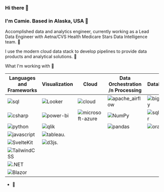 ### Hi there 👋

### I'm Camie. Based in Alaska, USA 📍
Accomplished data and analytics engineer, currently working as a Lead Data Engineer with Aetna/CVS Health Medicare Stars Data Intelligence team. 🔨

I use the modern cloud data stack to develop pipelines to provide data products and analytical solutions. 🌱

What I'm working with 🧠

| Languages and Frameworks | Visualization | Cloud          | Data Orchestration /n Processing  | Databases  |
| ----------- | ------------- | -------------- | --------------|------------|
| ![sql](https://img.shields.io/badge/SQL-003B57?style=flat-square&logo=sqlite&logoColor=white) | ![Looker](https://img.shields.io/badge/-Looker-4285F4?style=flat&logo=looker&logoColor=white) | ![cloud](https://img.shields.io/badge/Google_Cloud-4285F4?style=flat-square&logo=googlecloud&logoColor=white)       | ![apache_airflow](https://img.shields.io/badge/-Apache%20Airflow-017CEE?style=flat&logo=apacheairflow&logoColor=white)        | ![bigquery](https://img.shields.io/badge/BigQuery-669DF6?style=flat-square&logo=googlebigquery&logoColor=white) |
| ![csharp](https://custom-icon-badges.demolab.com/badge/C%23-%23239120.svg?logo=cshrp&logoColor=white) | ![power-bi](https://img.shields.io/badge/Power_BI-F2C811?style=flat-square&logo=powerbi&logoColor=white) | ![microsoft-azure](https://img.shields.io/badge/-Microsoft%20Azure-0078D4?style=flat&logo=microsoftazure&logoColor=white) | ![NumPy](https://img.shields.io/badge/NumPy-4DABCF?logo=numpy&logoColor=fff)|  ![sqlserver](https://img.shields.io/badge/Microsoft_SQL_Server-CC2927?style=flat-square&logo=streamlit&logoColor=white)  |
| ![python](https://img.shields.io/badge/Python-3776AB?style=flat-square&logo=python&logoColor=white) | ![qlik](https://img.shields.io/badge/-Qlik-009848?style=flat&logo=qlik&logoColor=white) | | ![pandas](https://img.shields.io/badge/Pandas-150458?logo=pandas&logoColor=fff) | ![oracle](https://img.shields.io/badge/Oracle-F80000?logo=oracle&logoColor=fff) |
| ![javascript](https://img.shields.io/badge/JavaScript-F7DF1E?logo=javascript&logoColor=000) | ![tableau](https://img.shields.io/badge/-Tableau-E97627?style=flat&logo=tableau&logoColor=white). | | 
| ![SvelteKit](https://img.shields.io/badge/SvelteKit-%23f1413d.svg?logo=svelte&logoColor=white) | ![d3js](https://img.shields.io/badge/d3%20js-F9A03C?style=for-the-badge&logo=d3.js&logoColor=white). | | 
| ![TailwindCSS](https://img.shields.io/badge/Tailwind%20CSS-%2338B2AC.svg?logo=tailwind-css&logoColor=white)  | | | 
| ![.NET](https://img.shields.io/badge/.NET-512BD4?logo=dotnet&logoColor=fff) | | | 
| ![Blazor](https://img.shields.io/badge/Blazor-512BD4?logo=blazor&logoColor=fff)

- 👀 



<!---
camieelaine/camieelaine is a ✨ special ✨ repository because its `README.md` (this file) appears on your GitHub profile.
You can click the Preview link to take a look at your changes.
--->
